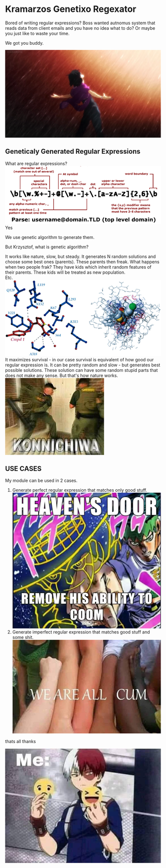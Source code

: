 ﻿# Kramarzos Genetixo Regexator

Bored of writing regular expressions?
Boss wanted autnomus system that reads data from client emails and you have no idea what to do?
Or maybe you just like to waste your time.

We got you buddy.<br>

![meme0](./to_readme/meme0.png)<br>

## Geneticaly Generated Regular Expressions

What are regular expressions? <br>
![meme1](./to_readme/meme1.png)<br>
Yes

We use genetic algorithm to generate them.

But Krzysztof, what is genetic algorithm?

It works like nature, slow, but steady. 
It generates N random solutions and choose some best ones (parents).
These parents then freak. What happens when two people frak? They have kids which 
inherit random features of their parents. These kids will be treated as new population. <br>
Etc.<br>
![meme2](./to_readme/meme2.png)<br>
It maximizes survival - in our case survival is equivalent of how good our regular expression is.
It can be pretty random and slow - but generates best possible solutions.
These solution can have some random stupid parts that does not make any sense. But that's how nature works.<br>
![meme3](./to_readme/meme3.png)<br>

## USE CASES

My module can be used in 2 cases. <br>

1. Generate perfect regular expression that matches only good stuff.<br>
![meme4](./to_readme/meme4.png)<br>
2. Generate imperfect regular expression that matches good stuff and some shit.<br>
![meme5](./to_readme/meme5.png)<br>

thats all thanks <br> 

![meme6](./to_readme/meme6.png)<br>
